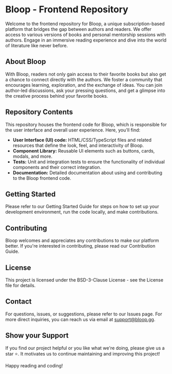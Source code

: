 # **Bloop - Frontend Repository**

Welcome to the frontend repository for Bloop, a unique subscription-based platform that bridges the gap between authors and readers. We offer access to various versions of books and personal mentorship sessions with authors. Engage in an immersive reading experience and dive into the world of literature like never before.

## **About Bloop**

With Bloop, readers not only gain access to their favorite books but also get a chance to connect directly with the authors. We foster a community that encourages learning, exploration, and the exchange of ideas. You can join author-led discussions, ask your pressing questions, and get a glimpse into the creative process behind your favorite books.

## **Repository Contents**

This repository houses the frontend code for Bloop, which is responsible for the user interface and overall user experience. Here, you'll find:

- **User Interface (UI) code:** HTML/CSS/TypeScript files and related resources that define the look, feel, and interactivity of Bloop.
- **Component Library:** Reusable UI elements such as buttons, cards, modals, and more.
- **Tests:** Unit and integration tests to ensure the functionality of individual components and their correct integration.
- **Documentation:** Detailed documentation about using and contributing to the Bloop frontend code.

## Getting Started

Please refer to our Getting Started Guide for steps on how to set up your development environment, run the code locally, and make contributions.

## **Contributing**

Bloop welcomes and appreciates any contributions to make our platform better. If you're interested in contributing, please read our Contribution Guide.

## **License**

This project is licensed under the BSD-3-Clause License - see the License file for details.

## **Contact**

For questions, issues, or suggestions, please refer to our Issues page. For more direct inquiries, you can reach us via email at support@bloop.gg.

## **Show your Support**

If you find our project helpful or you like what we're doing, please give us a star ⭐️. It motivates us to continue maintaining and improving this project!

Happy reading and coding!
